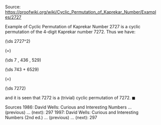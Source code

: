 # 

Source: https://proofwiki.org/wiki/Cyclic_Permutation_of_Kaprekar_Number/Examples/2727

Example of Cyclic Permutation of Kaprekar Number
$2727$ is a cyclic permutation of the $4$-digit Kaprekar number $7272$.
Thus we have:














\(\ds 2727^2\)

\(=\)







\(\ds 7 \, 436 \, 529\)




















\(\ds 743 + 6529\)

\(=\)







\(\ds 7272\)









and it is seen that $7272$ is a (trivial) cyclic permutation of $7272$.
$\blacksquare$


Sources
1986: David Wells: Curious and Interesting Numbers ... (previous) ... (next): $297$
1997: David Wells: Curious and Interesting Numbers (2nd ed.) ... (previous) ... (next): $297$




